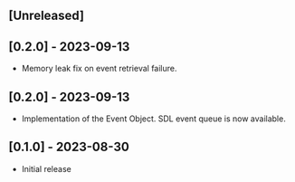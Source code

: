 ## [Unreleased]

## [0.2.0] - 2023-09-13

- Memory leak fix on event retrieval failure. 

## [0.2.0] - 2023-09-13

- Implementation of the Event Object. SDL event queue is now available.

## [0.1.0] - 2023-08-30

- Initial release

